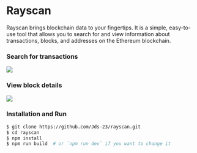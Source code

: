 # Rayscan

Rayscan brings blockchain data to your fingertips. It is a simple, easy-to-use tool that allows you to search for and view information about transactions, blocks, and addresses on the Ethereum blockchain.

### Search for transactions

![](metadata/search.png)

### View block details

![](metadata/view.png)


### Installation and Run

```bash
$ git clone https://github.com/Jds-23/rayscan.git
$ cd rayscan
$ npm install
$ npm run build  # or `npm run dev` if you want to change it
```